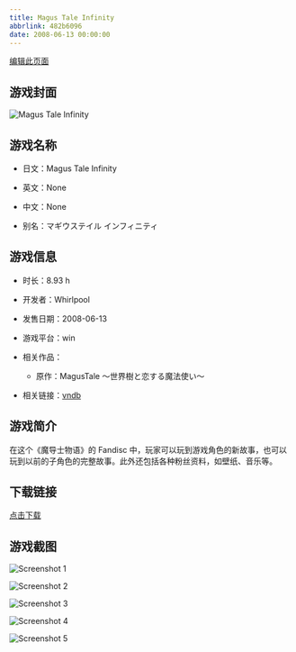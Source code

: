 ```yaml
---
title: Magus Tale Infinity
abbrlink: 482b6096
date: 2008-06-13 00:00:00
---
```

[编辑此页面](https://github.com/ACG-3/ADV3-source/blob/main/source/_posts/Magus%20Tale%20Infinity.md)

## 游戏封面

![Magus Tale Infinity](https://pan.timero.xyz/d/onedrive/img_lib_001/Magus%20Tale%20Infinity_cover.avif)


## 游戏名称

- 日文：Magus Tale Infinity
- 英文：None
- 中文：None

- 别名：マギウステイル インフィニティ


## 游戏信息

- 时长：8.93 h
- 开发者：Whirlpool
- 发售日期：2008-06-13
- 游戏平台：win
- 相关作品：
   - 原作：MagusTale ～世界樹と恋する魔法使い～

- 相关链接：[vndb](https://vndb.org/v690)


## 游戏简介

在这个《魔导士物语》的 Fandisc 中，玩家可以玩到游戏角色的新故事，也可以玩到以前的子角色的完整故事。此外还包括各种粉丝资料，如壁纸、音乐等。


## 下载链接

[点击下载](https://pan.timero.xyz/onedrive/adv_lib_001/Magus%20Tale%20Infinity)


## 游戏截图


![Screenshot 1](https://pan.timero.xyz/d/onedrive/img_lib_001/Magus%20Tale%20Infinity_Screenshot_1.avif)

![Screenshot 2](https://pan.timero.xyz/d/onedrive/img_lib_001/Magus%20Tale%20Infinity_Screenshot_2.avif)

![Screenshot 3](https://pan.timero.xyz/d/onedrive/img_lib_001/Magus%20Tale%20Infinity_Screenshot_3.avif)

![Screenshot 4](https://pan.timero.xyz/d/onedrive/img_lib_001/Magus%20Tale%20Infinity_Screenshot_4.avif)

![Screenshot 5](https://pan.timero.xyz/d/onedrive/img_lib_001/Magus%20Tale%20Infinity_Screenshot_5.avif)

